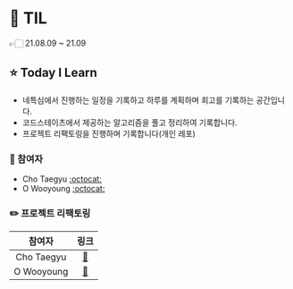 # 📕 TIL

👉🏻 21.08.09 ~ 21.09

## ⭐️ Today I Learn

* 네특심에서 진행하는 일정을 기록하고 하루를 계획하며 회고를 기록하는 공간입니다.
* 코드스테이츠에서 제공하는 알고리즘을 풀고 정리하여 기록합니다.
* 프로젝트 리팩토링을 진행하며 기록합니다(개인 레포)

### 🐰 참여자 

- Cho Taegyu [:octocat:](https://github.com/0r0loo)
- O Wooyoung [:octocat:](https://github.com/fz7948)

### ✏️ 프로젝트 리팩토링

|    참여자    |         링크         |
| :----------: | :------------------: |
| Cho Taegyu  | [:link:](./0r0loo/) |
| O Wooyoung  | [:link:](https://github.com/fz7948/45rpm-client/projects/2) |
